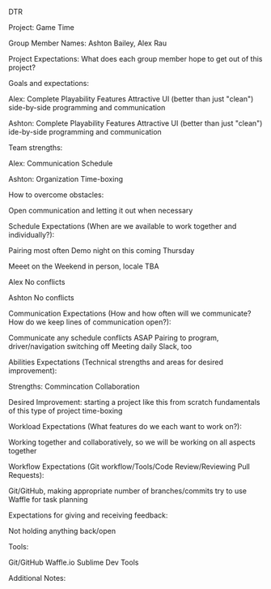 DTR

Project: Game Time

Group Member Names: Ashton Bailey, Alex Rau

Project Expectations: What does each group member hope to get out of this project?

Goals and expectations:

Alex:
Complete Playability Features
Attractive UI (better than just "clean")
side-by-side programming and communication

Ashton:
Complete Playability Features
Attractive UI (better than just "clean")
ide-by-side programming and communication

Team strengths:

Alex:
Communication
Schedule

Ashton:
Organization
Time-boxing

How to overcome obstacles:

Open communication and letting it out when necessary

Schedule Expectations (When are we available to work together and individually?):

Pairing most often
Demo night on this coming Thursday

Meeet on the Weekend in person, locale TBA

Alex
No conflicts

Ashton
No conflicts

Communication Expectations (How and how often will we communicate? How do we keep lines of communication open?):

Communicate any schedule conflicts ASAP
Pairing to program, driver/navigation switching off
Meeting daily
Slack, too


Abilities Expectations (Technical strengths and areas for desired improvement):

Strengths:
Commincation
Collaboration

Desired Improvement:
starting a project like this from scratch
fundamentals of this type of project
time-boxing

Workload Expectations (What features do we each want to work on?):

Working together and collaboratively, so we will be working on all aspects together


Workflow Expectations (Git workflow/Tools/Code Review/Reviewing Pull Requests):

Git/GitHub, making appropriate number of branches/commits
try to use Waffle for task planning

Expectations for giving and receiving feedback:

Not holding anything back/open


Tools:

Git/GitHub
Waffle.io
Sublime
Dev Tools

Additional Notes: